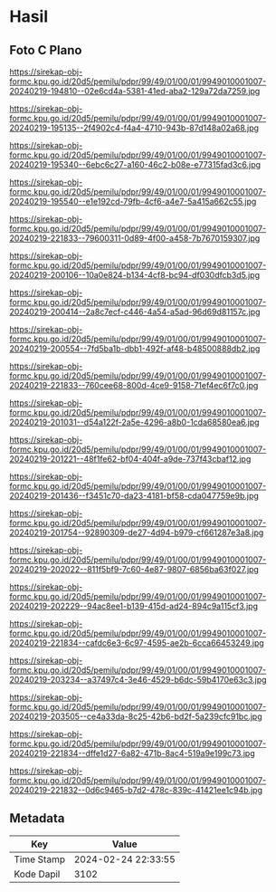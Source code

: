 # Hasil

## Foto C Plano

https://sirekap-obj-formc.kpu.go.id/20d5/pemilu/pdpr/99/49/01/00/01/9949010001007-20240219-194810--02e6cd4a-5381-41ed-aba2-129a72da7259.jpg

https://sirekap-obj-formc.kpu.go.id/20d5/pemilu/pdpr/99/49/01/00/01/9949010001007-20240219-195135--2f4902c4-f4a4-4710-943b-87d148a02a68.jpg

https://sirekap-obj-formc.kpu.go.id/20d5/pemilu/pdpr/99/49/01/00/01/9949010001007-20240219-195340--6ebc6c27-a160-46c2-b08e-e77315fad3c6.jpg

https://sirekap-obj-formc.kpu.go.id/20d5/pemilu/pdpr/99/49/01/00/01/9949010001007-20240219-195540--e1e192cd-79fb-4cf6-a4e7-5a415a662c55.jpg

https://sirekap-obj-formc.kpu.go.id/20d5/pemilu/pdpr/99/49/01/00/01/9949010001007-20240219-221833--79600311-0d89-4f00-a458-7b7670159307.jpg

https://sirekap-obj-formc.kpu.go.id/20d5/pemilu/pdpr/99/49/01/00/01/9949010001007-20240219-200106--10a0e824-b134-4cf8-bc94-df030dfcb3d5.jpg

https://sirekap-obj-formc.kpu.go.id/20d5/pemilu/pdpr/99/49/01/00/01/9949010001007-20240219-200414--2a8c7ecf-c446-4a54-a5ad-96d69d81157c.jpg

https://sirekap-obj-formc.kpu.go.id/20d5/pemilu/pdpr/99/49/01/00/01/9949010001007-20240219-200554--7fd5ba1b-dbb1-492f-af48-b48500888db2.jpg

https://sirekap-obj-formc.kpu.go.id/20d5/pemilu/pdpr/99/49/01/00/01/9949010001007-20240219-221833--760cee68-800d-4ce9-9158-71ef4ec6f7c0.jpg

https://sirekap-obj-formc.kpu.go.id/20d5/pemilu/pdpr/99/49/01/00/01/9949010001007-20240219-201031--d54a122f-2a5e-4296-a8b0-1cda68580ea6.jpg

https://sirekap-obj-formc.kpu.go.id/20d5/pemilu/pdpr/99/49/01/00/01/9949010001007-20240219-201221--48f1fe62-bf04-404f-a9de-737f43cbaf12.jpg

https://sirekap-obj-formc.kpu.go.id/20d5/pemilu/pdpr/99/49/01/00/01/9949010001007-20240219-201436--f3451c70-da23-4181-bf58-cda047759e9b.jpg

https://sirekap-obj-formc.kpu.go.id/20d5/pemilu/pdpr/99/49/01/00/01/9949010001007-20240219-201754--92890309-de27-4d94-b979-cf661287e3a8.jpg

https://sirekap-obj-formc.kpu.go.id/20d5/pemilu/pdpr/99/49/01/00/01/9949010001007-20240219-202022--811f5bf9-7c60-4e87-9807-6856ba63f027.jpg

https://sirekap-obj-formc.kpu.go.id/20d5/pemilu/pdpr/99/49/01/00/01/9949010001007-20240219-202229--94ac8ee1-b139-415d-ad24-894c9a115cf3.jpg

https://sirekap-obj-formc.kpu.go.id/20d5/pemilu/pdpr/99/49/01/00/01/9949010001007-20240219-221834--cafdc6e3-6c97-4595-ae2b-6cca66453249.jpg

https://sirekap-obj-formc.kpu.go.id/20d5/pemilu/pdpr/99/49/01/00/01/9949010001007-20240219-203234--a37497c4-3e46-4529-b6dc-59b4170e63c3.jpg

https://sirekap-obj-formc.kpu.go.id/20d5/pemilu/pdpr/99/49/01/00/01/9949010001007-20240219-203505--ce4a33da-8c25-42b6-bd2f-5a239cfc91bc.jpg

https://sirekap-obj-formc.kpu.go.id/20d5/pemilu/pdpr/99/49/01/00/01/9949010001007-20240219-221834--dffe1d27-6a82-471b-8ac4-519a9e199c73.jpg

https://sirekap-obj-formc.kpu.go.id/20d5/pemilu/pdpr/99/49/01/00/01/9949010001007-20240219-221832--0d6c9465-b7d2-478c-839c-41421ee1c94b.jpg


## Metadata

| Key        | Value               |
| ---------- | ------------------- |
| Time Stamp | 2024-02-24 22:33:55 |
| Kode Dapil | 3102                |



